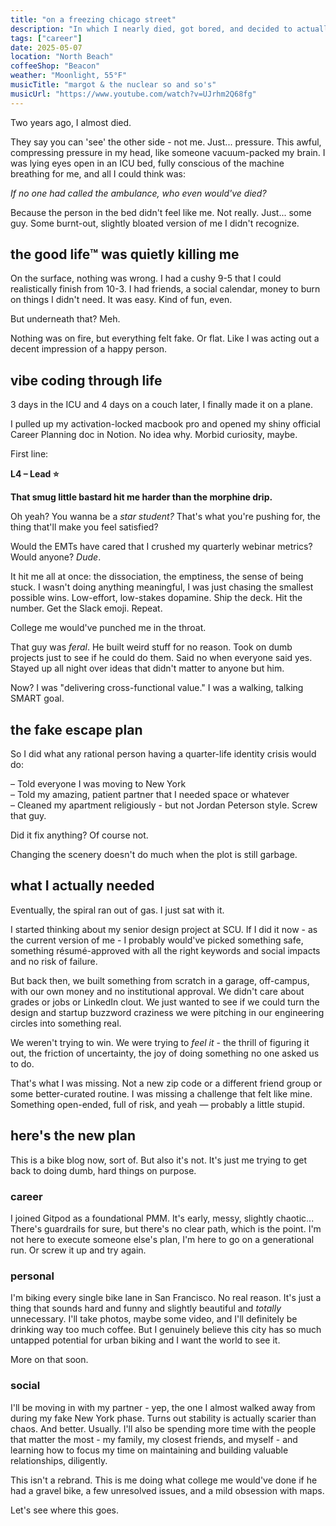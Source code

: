 ```yaml
---
title: "on a freezing chicago street"
description: "In which I nearly died, got bored, and decided to actually try."
tags: ["career"]
date: 2025-05-07
location: "North Beach"
coffeeShop: "Beacon"
weather: "Moonlight, 55°F"
musicTitle: "margot & the nuclear so and so's"
musicUrl: "https://www.youtube.com/watch?v=UJrhm2Q68fg"
---
```


Two years ago, I almost died.

They say you can 'see' the other side - not me. Just... pressure. This awful, compressing pressure in my head, like someone vacuum-packed my brain. I was lying eyes open in an ICU bed, fully conscious of the machine breathing for me, and all I could think was:

*If no one had called the ambulance, who even would've died?*

Because the person in the bed didn't feel like me. Not really. Just... some guy. Some burnt-out, slightly bloated version of me I didn't recognize.

## the good life™ was quietly killing me

On the surface, nothing was wrong. I had a cushy 9-5 that I could realistically finish from 10-3. I had friends, a social calendar, money to burn on things I didn't need. It was easy. Kind of fun, even.

But underneath that? Meh. 

Nothing was on fire, but everything felt fake. Or flat. Like I was acting out a decent impression of a happy person.

## vibe coding through life

3 days in the ICU and 4 days on a couch later, I finally made it on a plane. 

I pulled up my activation-locked macbook pro and opened my shiny official Career Planning doc in Notion. No idea why. Morbid curiosity, maybe.

First line:

**L4 – Lead ⭐**

**That smug little bastard hit me harder than the morphine drip.** 

Oh yeah? You wanna be a *star student?* That's what you're pushing for, the thing that'll make you feel satisfied? 

Would the EMTs have cared that I crushed my quarterly webinar metrics? Would anyone? *Dude*. 

It hit me all at once: the dissociation, the emptiness, the sense of being stuck. I wasn't doing anything meaningful, I was just chasing the smallest possible wins. Low-effort, low-stakes dopamine. Ship the deck. Hit the number. Get the Slack emoji. Repeat.

College me would've punched me in the throat.

That guy was *feral*. He built weird stuff for no reason. Took on dumb projects just to see if he could do them. Said no when everyone said yes. Stayed up all night over ideas that didn't matter to anyone but him.

Now? I was "delivering cross-functional value." I was a walking, talking SMART goal. 

## the fake escape plan

So I did what any rational person having a quarter-life identity crisis would do:

– Told everyone I was moving to New York  
– Told my amazing, patient partner that I needed space or whatever  
– Cleaned my apartment religiously - but not Jordan Peterson style. Screw that guy. 

Did it fix anything? Of course not. 

Changing the scenery doesn't do much when the plot is still garbage.

## what I actually needed

Eventually, the spiral ran out of gas. I just sat with it. 

I started thinking about my senior design project at SCU. If I did it now - as the current version of me - I probably would've picked something safe, something résumé-approved with all the right keywords and social impacts and no risk of failure.

But back then, we built something from scratch in a garage, off-campus, with our own money and no institutional approval. We didn't care about grades or jobs or LinkedIn clout. We just wanted to see if we could turn the design and startup buzzword craziness we were pitching in our engineering circles into something real. 

We weren't trying to win. We were trying to *feel it* - the thrill of figuring it out, the friction of uncertainty, the joy of doing something no one asked us to do. 

That's what I was missing. Not a new zip code or a different friend group or some better-curated routine. I was missing a challenge that felt like mine. Something open-ended, full of risk, and yeah — probably a little stupid.

## here's the new plan

This is a bike blog now, sort of. But also it's not. It's just me trying to get back to doing dumb, hard things on purpose.

### career

I joined Gitpod as a foundational PMM. It's early, messy, slightly chaotic... There's guardrails for sure, but there's no clear path, which is the point. I'm not here to execute someone else's plan, I'm here to go on a generational run. Or screw it up and try again.

### personal

I'm biking every single bike lane in San Francisco. No real reason. It's just a thing that sounds hard and funny and slightly beautiful and *totally* unnecessary. I'll take photos, maybe some video, and I'll definitely be drinking way too much coffee. But I genuinely believe this city has so much untapped potential for urban biking and I want the world to see it. 

More on that soon. 

### social

I'll be moving in with my partner - yep, the one I almost walked away from during my fake New York phase. Turns out stability is actually scarier than chaos. And better. Usually. I'll also be spending more time with the people that matter the most - my family, my closest friends, and myself - and learning how to focus my time on maintaining and building valuable relationships, diligently. 

This isn't a rebrand. This is me doing what college me would've done if he had a gravel bike, a few unresolved issues, and a mild obsession with maps.

Let's see where this goes.
